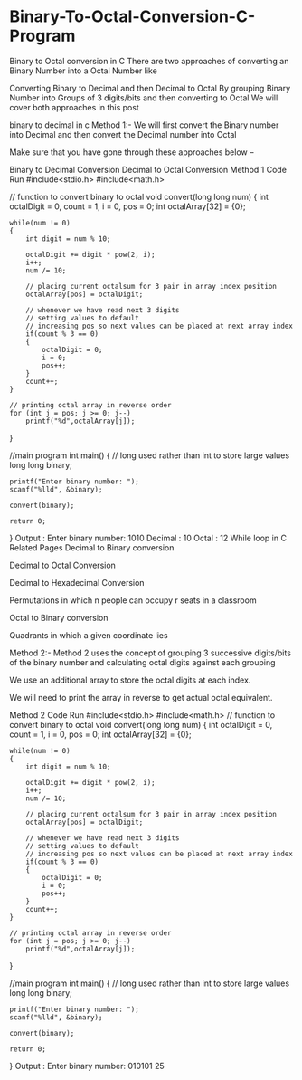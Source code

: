 # Binary-To-Octal-Conversion-C-Program

Binary to Octal conversion in C
There are two approaches of converting an Binary Number into a Octal Number like

Converting Binary to Decimal and then Decimal to Octal
By grouping Binary Number into Groups of 3 digits/bits and then converting to Octal
We will cover both approaches in this post

binary to decimal in c
Method 1:-
We will first convert the Binary number into Decimal and then convert the Decimal number into Octal

Make sure that you have gone through these approaches below –

Binary to Decimal Conversion
Decimal to Octal Conversion
Method 1 Code
Run
#include<stdio.h>
#include<math.h>

// function to convert binary to octal
void convert(long long num)
{
    int octalDigit = 0, count = 1, i = 0, pos = 0;
    int octalArray[32] = {0};

    while(num != 0)
    {
        int digit = num % 10;
        
        octalDigit += digit * pow(2, i);
        i++;
        num /= 10;
        
        // placing current octalsum for 3 pair in array index position
        octalArray[pos] = octalDigit;
        
        // whenever we have read next 3 digits
        // setting values to default
        // increasing pos so next values can be placed at next array index
        if(count % 3 == 0)
        {
            octalDigit = 0;
            i = 0;
            pos++;
        }
        count++;
    }
        
    // printing octal array in reverse order
    for (int j = pos; j >= 0; j--)
        printf("%d",octalArray[j]);

}

//main program
int main()
{
    // long used rather than int to store large values
    long long binary;
    
    printf("Enter binary number: ");
    scanf("%lld", &binary);
    
    convert(binary);
    
    return 0;
}
Output :
Enter binary number: 1010
Decimal : 10
Octal : 12
While loop in C
Related Pages
Decimal to Binary conversion

Decimal to Octal Conversion

Decimal to Hexadecimal Conversion

Permutations in which n people can occupy r seats in a classroom 

Octal to Binary conversion

Quadrants in which a given coordinate lies

Method 2:-
Method 2 uses the concept of grouping 3 successive digits/bits of the binary number and calculating octal digits against each grouping

We use an additional array to store the octal digits at each index.

We will need to print the array in reverse to get actual octal equivalent.

Method 2 Code
Run
#include<stdio.h>
#include<math.h>
// function to convert binary to octal
void convert(long long num)
{
    int octalDigit = 0, count = 1, i = 0, pos = 0;
    int octalArray[32] = {0};

    while(num != 0)
    {
        int digit = num % 10;
        
        octalDigit += digit * pow(2, i);
        i++;
        num /= 10;
        
        // placing current octalsum for 3 pair in array index position
        octalArray[pos] = octalDigit;
        
        // whenever we have read next 3 digits
        // setting values to default
        // increasing pos so next values can be placed at next array index
        if(count % 3 == 0)
        {
            octalDigit = 0;
            i = 0;
            pos++;
        }
        count++;
    }
        
    // printing octal array in reverse order
    for (int j = pos; j >= 0; j--)
        printf("%d",octalArray[j]);

}

//main program
int main()
{
    // long used rather than int to store large values
    long long binary;
    
    printf("Enter binary number: ");
    scanf("%lld", &binary);
    
    convert(binary);
    
    return 0;
}
Output :
Enter binary number: 010101
25
